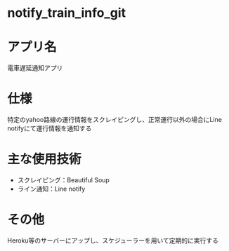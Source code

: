 # notify_train_info_git

# アプリ名
電車遅延通知アプリ

# 仕様
特定のyahoo路線の運行情報をスクレイピングし、正常運行以外の場合にLine notifyにて運行情報を通知する

# 主な使用技術
  * スクレイピング：Beautiful Soup
  * ライン通知：Line notify

# その他
Heroku等のサーバーにアップし、スケジューラーを用いて定期的に実行する
